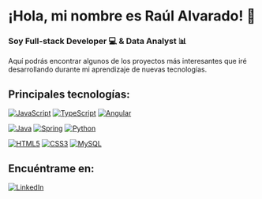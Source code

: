 # ¡Hola, mi nombre es Raúl Alvarado! 👋
### Soy Full-stack Developer 💻 & Data Analyst 📊
<p>Aquí podrás encontrar algunos de los proyectos más interesantes que iré desarrollando durante mi aprendizaje de nuevas tecnologías.</p>

<!-- Iconos de https://simpleicons.org/?q=types -->

## Principales tecnologías:
[![JavaScript](https://img.shields.io/badge/JavaScript-F7DF1E?style=for-the-badge&logo=javascript&logoColor=white&labelColor=101010)]()
[![TypeScript](https://img.shields.io/badge/TypeScript-3178C6?style=for-the-badge&logo=TypeScript&logoColor=white&labelColor=101010)]()
[![Angular](https://img.shields.io/badge/angular-red?style=for-the-badge&logo=angular&logoColor=white&labelColor=101010)]()
<br>

[![Java](https://img.shields.io/badge/Java-007396?style=for-the-badge&logo=openjdk&logoColor=white&labelColor=101010)]()
[![Spring](https://img.shields.io/badge/Spring-6db33f?style=for-the-badge&logo=spring&logoColor=white&labelColor=101010)]()
[![Python](https://img.shields.io/badge/Python-yellow?style=for-the-badge&logo=python&logoColor=white&labelColor=101010)]()
<br>

[![HTML5](https://img.shields.io/badge/html5-E34F26?style=for-the-badge&logo=html5&logoColor=white&labelColor=101010)]()
[![CSS3](https://img.shields.io/badge/CSS3-1572B6?style=for-the-badge&logo=CSS3&logoColor=white&labelColor=101010)]()
[![MySQL](https://img.shields.io/badge/MySQL-4479A1?style=for-the-badge&logo=mysql&logoColor=white&labelColor=101010)]()
</br>

## Encuéntrame en:

[![LinkedIn](https://img.shields.io/badge/LinkedIn-Raúl_Alvarado-0077B5?style=for-the-badge&logo=linkedin&logoColor=white&labelColor=101010)](https://www.linkedin.com/in/raul-alvarado/)
